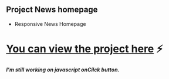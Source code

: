 ## Project News homepage
- Responsive News Homepage
# [You can view the project here](https://raw.githack.com/Maeokubo/Project-News-homepage/main/index.html) ⚡️

##### I'm still working on javascript onCilck button.
